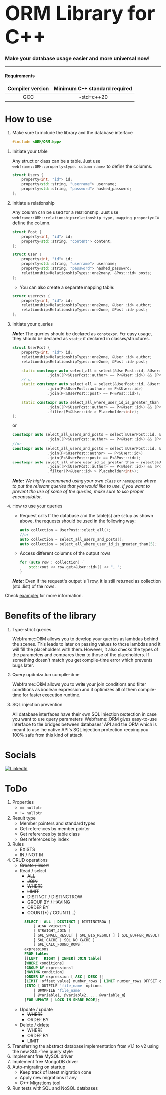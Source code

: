 # <span style="font-size: 2.25em;">ORM Library for C++</span>
### Make your database usage easier and more universal now!
<hr>

#### Requirements
| Compiler version | Minimum C++ standard required |
|:----------------:|:-----------------------------:|
| GCC              | -std=c++20                    |

# How to use

1. Make sure to include the library and the database interface

    ```cpp
    #include <ORM/ORM.hpp>
    ```
<!---
    - MySQL
        ```cpp
        #include <ORM/database/MySQL/mysql.hpp>
        ```
    - MockSQL
        ```cpp
        #include <ORM/database/MockSQL/MockSQL.hpp>
        ```
1. Initiate your Database
    
    **_Note:_** Make sure your database is set as ``constexpr``.

    - MySQL
        ```cpp
        constexpr const auto DB = ORM::Database<ORM::MySQL>(DB_HOST, DB_USERNAME, DB_PASSWORD, DB_NAME, DB_PORT, UNIX_SOCKET/nullptr, MYSQL_FLAGS, AUTO_COMMIT);
        ``` 
    - MockSQL
        ```cpp
        constexpr const auto DB = ORM::Database<ORM::MockSQL>(RANDOM_STRING);
        ```
-->    
1. Initiate your table

    Any struct or class can be a table. Just use `webframe::ORM::property<type, column name>` to define the columns.    
    ```cpp
    struct Users {
        property<int, "id"> id;
        property<std::string, "username"> username;
        property<std::string, "password"> hashed_password;
    };
    ```
1. Initiate a relationship
   
    Any column can be used for a relationship. Just use `webframe::ORM::relationship<relationship type, mapping property>` to define the column.    
    ```cpp
    struct Post {
        property<int, "id"> id;
        property<std::string, "content"> content;
    };

    struct User {
        property<int, "id"> id;
        property<std::string, "username"> username;
        property<std::string, "password"> hashed_password;
        relationship<RelationshipTypes::one2many, &Post::id> posts;
    };
    ```
    - You can also create a separate mapping table:
    ```cpp
    struct UserPost {
        property<int, "id"> id;
        relationship<RelationshipTypes::one2one, &User::id> author;
        relationship<RelationshipTypes::one2one, &Post::id> post;
    };
    ```
1. Initiate your queries
   
    **_Note:_** The queries should be declared as ``constexpr``. For easy usage, they should be declared as ``static`` if declared in classes/structures.

    ```cpp
    struct UserPost {
        property<int, "id"> id;
        relationship<RelationshipTypes::one2one, &User::id> author;
        relationship<RelationshipTypes::one2one, &Post::id> post;

        static constexpr auto select_all = select(&UserPost::id, &User::id, &User::username, &Post::id, &Post::content)
                    .join((P<&UserPost::author> == P<&User::id>) && (P<&UserPost::post> == P<&Post::id>));
        // or
        static constexpr auto select_all = select(&UserPost::id, &User::id, &User::username, &Post::id, &Post::content)
                    .join(P<&UserPost::author> == P<&User::id>)
                    .join(P<&UserPost::post> == P<&Post::id>);

        static constexpr auto select_all_where_user_id_is_greater_than = select(&UserPost::id, &User::id, &User::username, &Post::id, &Post::content)
                    .join((P<&UserPost::author> == P<&User::id>) && (P<&UserPost::post> == P<&Post::id>))
                    .filter(P<&User::id> > Placeholder<int>);
    };
    ```
    or
    ```cpp
    constexpr auto select_all_users_and_posts = select(&UserPost::id, &User::id, &User::username, &Post::id, &Post::content)
                    .join((P<&UserPost::author> == P<&User::id>) && (P<&UserPost::post> == P<&Post::id>));
    //or
    constexpr auto select_all_users_and_posts = select(&UserPost::id, &User::id, &User::username, &Post::id, &Post::content)
                    .join(P<&UserPost::author> == P<&User::id>)
                    .join(P<&UserPost::post> == P<&Post::id>);
    constexpr auto select_all_where_user_id_is_greater_than = select(&UserPost::id, &User::id, &User::username, &Post::id, &Post::content)
                    .join((P<&UserPost::author> == P<&User::id>) && (P<&UserPost::post> == P<&Post::id>))
                    .filter(P<&User::id> > Placeholder<int>);
    ```
    _**Note:** We highly recommend using your own ``class`` or ``namespace`` where to put the relevant queries that you would like to use. If you want to prevent the use of some of the queries, make sure to use proper encapsulation._
1. How to use your queries
    - Request calls
        If the database and the table(s) are setup as shown above, the requests should be used in the following way:
        ```cpp
        auto collection = UserPost::select_all();
        //or
        auto collection = select_all_users_and_posts();
        auto collection = select_all_where_user_id_is_greater_than(5);
        ```
    - Access different columns of the output rows
        ```cpp
        for (auto row : collection) {
            std::cout << row.get<&User::id>() << ", ";
        }
        ```
    **_Note:_** Even if the request's output is 1 row, it is still returned as collection (std::list) of the rows.

Check [example/](https://github.com/WebFrame/ORM-Abstract/blob/main/example) for more information.

# Benefits of the library
<!--
1. DB migration
    If a change in the database type is needed, all you have to do is to change the ``DB`` variable template parameter with the new database. Then change the SQL requests if neccessary and you are set.
-->
1. Type-strict queries

    Webframe::ORM allows you to develop your queries as lambdas behind the scenes. This leads to later on passing values to those lambdas and it will fill the placeholders with them. However, it also checks the types of the parameters and compares them to those of the placeholders. If something doesn't match you get compile-time error which prevents bugs later.
1. Query optimization compile-time

    Webframe::ORM allows you to write your join conditions and filter conditions as boolean expression and it optimizes all of them compile-time for faster execution runtime.
1. SQL injection prevention

    All database interfaces have their own SQL injection protection in case you want to use query parameters. Webframe::ORM gives easy-to-use interface to the bridges between databases' API and the ORM which is meant to use the native API's SQL injection protection keeping you 100% safe from this kind of attack.

# Socials
[![LinkedIn](https://img.shields.io/badge/linkedin-%230077B5.svg?logo=linkedin&logoColor=white)](https://www.linkedin.com/in/alex-tsvetanov/)

# ToDo
1. Properties
    - ``== nullptr``
    - ``!= nullptr``
1. Result type
    - Member pointers and standard types
    - Get references by member pointer
    - Get references by table class
    - Get references by index
1. Rules
    - EXISTS
    - IN / NOT IN
1. CRUD operations
    - ~~Create / insert~~
    - Read / select
      - ~~ALL~~
      - ~~JOIN~~
      - ~~WHERE~~
      - ~~LIMIT~~
      - DISTINCT / DISTINCTROW
      - GROUP BY / HAVING
      - ORDER BY
      - COUNT(*) / COUNT(...)
      ```sql
        SELECT [ ALL | DISTINCT | DISTINCTROW ]
            [ HIGH_PRIORITY ]
            [ STRAIGHT_JOIN ]
            [ SQL_SMALL_RESULT | SQL_BIG_RESULT ] [ SQL_BUFFER_RESULT ]
            [ SQL_CACHE | SQL_NO_CACHE ]
            [ SQL_CALC_FOUND_ROWS ]
        expressions
        FROM tables
        [[LEFT | RIGHT | INNER] JOIN table]
        [WHERE conditions]
        [GROUP BY expressions]
        [HAVING condition]
        [ORDER BY expression [ ASC | DESC ]]
        [LIMIT [offset_value] number_rows | LIMIT number_rows OFFSET offset_value]
        [INTO [ OUTFILE 'file_name' options 
            | DUMPFILE 'file_name'
            | @variable1, @variable2, ... @variable_n]
        [FOR UPDATE | LOCK IN SHARE MODE];
      ```
    - Update / update
      - ~~WHERE~~
      - ORDER BY
    - Delete / delete
      - WHERE
      - ORDER BY
      - LIMIT
1. Transferring the abstract database implementation from v1.1 to v2 using the new SQL-free query style
1. Implement free MySQL driver
1. Implement free MongoDB driver
1. Auto-migrating on startup
    - Keep track of latest migration done
    - Apply new migrations if any
    - C++ Migrations tool
1. Run tests with SQL and NoSQL databases